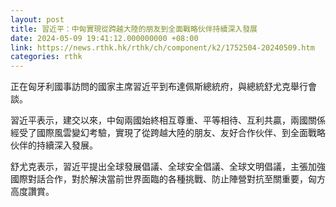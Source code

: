 ```yaml
---
layout: post
title: 習近平：中匈實現從跨越大陸的朋友到全面戰略伙伴持續深入發展
date: 2024-05-09 19:41:12.000000000 +08:00
link: https://news.rthk.hk/rthk/ch/component/k2/1752504-20240509.htm
categories: rthk
---
```


正在匈牙利國事訪問的國家主席習近平到布達佩斯總統府，與總統舒尤克舉行會談。

習近平表示，建交以來，中匈兩國始終相互尊重、平等相待、互利共贏，兩國關係經受了國際風雲變幻考驗，實現了從跨越大陸的朋友、友好合作伙伴、到全面戰略伙伴的持續深入發展。

舒尤克表示，習近平提出全球發展倡議、全球安全倡議、全球文明倡議，主張加強國際對話合作，對於解決當前世界面臨的各種挑戰、防止陣營對抗至關重要，匈方高度讚賞。
